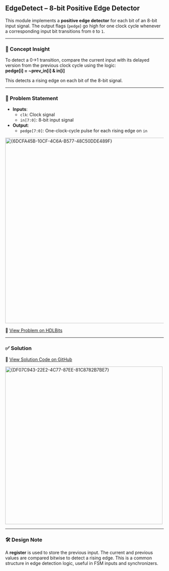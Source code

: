## EdgeDetect – 8-bit Positive Edge Detector

This module implements a **positive edge detector** for each bit of an 8-bit input signal. The output flags (`pedge`) go high for one clock cycle whenever a corresponding input bit transitions from `0` to `1`.

---

### 🧠 Concept Insight  
To detect a 0→1 transition, compare the current input with its delayed version from the previous clock cycle using the logic:  
**pedge[i] = ~prev_in[i] & in[i]**

This detects a rising edge on each bit of the 8-bit signal.

---

### 📘 Problem Statement  
- **Inputs**:  
  - `clk`: Clock signal  
  - `in[7:0]`: 8-bit input signal  
- **Output**:  
  - `pedge[7:0]`: One-clock-cycle pulse for each rising edge on `in`

<img width="588" alt="{6DCFA45B-10CF-4C6A-B577-48C50DDE489F}" src="https://github.com/user-attachments/assets/41c9b62f-c28e-4dad-b0fe-d9e5126624d9" />

🔗 [View Problem on HDLBits](https://hdlbits.01xz.net/wiki/Edgedetect)

---

### ✅ Solution  
📄 [View Solution Code on GitHub](https://github.com/EswarAdithya011/HDLBits/blob/main/Problem%20Sets/3.%20Circuits/Sequential%20logic/3.5%20Latches%20and%20Flip-Flops/3.5.15%20Detect%20an%20edge/edgedetect.v)

<img width="500" alt="{DF07C943-22E2-4C77-87EE-81C8782B7BE7}" src="https://github.com/user-attachments/assets/46f6b098-641d-4755-b7b1-99774596a281" />

---

### 🛠 Design Note  
A **register** is used to store the previous input. The current and previous values are compared bitwise to detect a rising edge. This is a common structure in edge detection logic, useful in FSM inputs and synchronizers.
